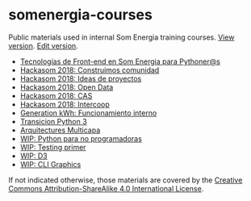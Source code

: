 # somenergia-courses

Public materials used in internal Som Energia training courses.
[View version](https://som-energia.github.io/somenergia-courses).
[Edit version](https://github.com/Som-Energia/somenergia-courses).


- [Tecnologías de Front-end en Som Energia para Pythoner@s](2018-07-19-frontend)
- [Hackasom 2018: Construimos comunidad](2018-10-06-hackasom2018)
- [Hackasom 2018: Ideas de proyectos](2018-10-06-hackasom2018/ideas.html)
- [Hackasom 2018: Open Data](2018-10-06-hackasom2018/opendata.html)
- [Hackasom 2018: CAS](2018-10-06-hackasom2018/cas.html)
- [Hackasom 2018: Intercoop](2018-10-06-hackasom2018/intercoop.html)
- [Generation kWh: Funcionamiento interno](2019-09-17-generationkwh)
- [Transicion Python 3](2019-09-19-python3transition)
- [Arquitectures Multicapa](2019-12-19-multitier)
- [WIP: Python para no programadoras](python-nonprogrammers)
- [WIP: Testing primer](softeng)
- [WIP: D3](d3)
- [WIP: CLI Graphics](cligraphics/)


If not indicated otherwise, those materials are covered
by the [Creative Commons Attribution-ShareAlike 4.0 International License](LICENSE).



